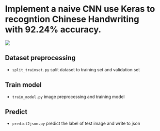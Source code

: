 # Implement a naive CNN use Keras to recogntion Chinese Handwriting with 92.24% accuracy.
![](https://github.com/lumialengine/TAIL-CAMP-Week1-HandWritten-Chinese-Recogntion/blob/master/CNN%20Architecture.jpg)
## Dataset preprocessing
* `split_trainset.py` split dataset to training set and validation set
## Train model
* `train_model.py` image preprocessing and training model
## Predict
* `predict2json.py` predict the label of test image and write to json

